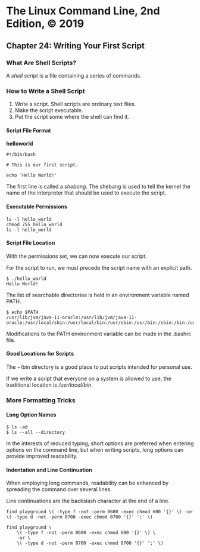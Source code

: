 # The Linux Command Line, 2nd Edition, © 2019

## Chapter 24: Writing Your First Script

### What Are Shell Scripts?

A _shell script_ is a file containing a series of commands.

### How to Write a Shell Script

1. Write a script. Shell scripts are ordinary text files.
2. Make the script executable.
3. Put the script some where the shell can find it.

#### Script File Format

**helloworld**

```
#!/bin/bash

# This is our first script.

echo 'Hello World!'
```

The first line is called a _shebang_. The shebang is used to tell the kernel the name of the interpreter that should be used to execute the script.

#### Executable Permissions

```
ls -l hello_world
chmod 755 hello_world
ls -l hello_world
```

#### Script File Location

With the permissions set, we can now execute our script.

For the script to run, we must precede the script name with an explicit path.

```
$ ./hello_world 
Hello World!
```

The list of searchable directories is held in an environment variable named PATH.

```
$ echo $PATH
/usr/lib/jvm/java-11-oracle:/usr/lib/jvm/java-11-oracle:/usr/local/sbin:/usr/local/bin:/usr/sbin:/usr/bin:/sbin:/bin:/usr/games:/usr/local/games:/snap/bin
```

Modifications to the PATH environment variable can be made in the .bashrc file.

#### Good Locations for Scripts

The ~/bin directory is a good place to put scripts intended for personal use.

If we write a script that everyone on a system is allowed to use, the traditional location is _/usr/local/bin_.

### More Formatting Tricks

#### Long Option Names

```
$ ls -ad
$ ls --all --directory
```

In the interests of reduced typing, short options are preferred when entering options on the command line, but when writing scripts, long options can provide improved readability.

#### Indentation and Line Continuation

When employing long commands, readability can be enhanced by spreading the command over several lines. 

Line continuations are the backslash character at the end of a line.


```
find playground \( -type f -not -perm 0600 -exec chmod 600 '{}' \) -or \( -type d -not -perm 0700 -exec chmod 0700 '{}' ';' \)
```

```
find playground \
    \( -type f -not -perm 0600 -exec chmod 600 '{}' \) \
    -or \
    \( -type d -not -perm 0700 -exec chmod 0700 '{}' ';' \)
```